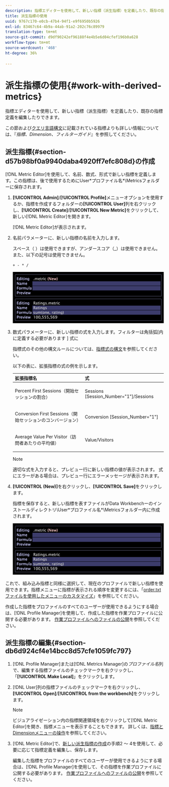```yaml
---
description: 指標エディターを使用して、新しい指標（派生指標）を定義したり、既存の指標定義を編集したりできます。
title: 派生指標の使用
uuid: 9767c170-e0cb-47b4-94f1-e9f6950b5926
exl-id: 83467c64-4b9a-44ab-91a2-202c76c89979
translation-type: tm+mt
source-git-commit: d9df90242ef96188f4e4b5e6d04cfef196b0a628
workflow-type: tm+mt
source-wordcount: '468'
ht-degree: 36%

---
```


# 派生指標の使用{#work-with-derived-metrics}

指標エディターを使用して、新しい指標（派生指標）を定義したり、既存の指標定義を編集したりできます。

この節および[クエリ言語構文](../../../../home/c-get-started/c-qry-lang-syntx/c-qry-lang-syntx.md#concept-15d1d3f5164a47d49468c5acb7299d9f)に記載されている指標よりも詳しい情報については、『*指標、Dimension、フィルターガイド*』を参照してください。

## 派生指標{#section-d57b98bf0a9940daba4920ff7efc808d}の作成

[!DNL Metric Editor]を使用して、名前、数式、形式で新しい指標を定義します。この指標は、後で使用するためにUser\*プロファイル名*\Metricsフォルダーに保存されます。

1. **[!UICONTROL Admin]**/**[!UICONTROL Profile]**&#x200B;メニューオプションを使用するか、指標を作成するフォルダーの&#x200B;**[!UICONTROL User]**&#x200B;列を右クリックし、**[!UICONTROL Create]**/**[!UICONTROL New Metric]**&#x200B;をクリックして、新しい[!DNL Metric Editor]を開きます。

   [!DNL Metric Editor]が表示されます。

1. 名前パラメーターに、新しい指標の名前を入力します。

   スペース（ ）は使用できますが、アンダースコア（_）は使用できません。また、以下の記号は使用できません。

   `+ - * /`

   ![](assets/vis_MetricEditor_NewAndEditing.png)

1. 数式パラメーターに、新しい指標の式を入力します。フィルターは角括弧[内に定義する必要があります ] 式に

   指標式のその他の構文ルールについては、[指標式の構文](../../../../home/c-get-started/c-qry-lang-syntx/c-syntx-mtrc-exp.md#concept-bbf440a0307549e088df491b51b51d66)を参照してください。

   以下の表に、拡張指標の式の例を示します。

   <table id="table_ED77997FC08F492490DCAC3C4153781C"> 
   <thead> 
   <tr> 
      <th colname="col1" class="entry"> 拡張指標名 </th> 
      <th colname="col2" class="entry"> 式 </th> 
   </tr>
   </thead>
   <tbody> 
   <tr> 
      <td colname="col1"> <p>Percent First Sessions（開始セッションの割合） </p> </td> 
      <td colname="col2"> <p><span class="filepath"> Sessions [Session_Number="1"]/Sessions</span> </p> </td> 
   </tr> 
   <tr> 
      <td colname="col1"> <p>Conversion First Sessions（開始セッションのコンバージョン） </p> </td> 
      <td colname="col2"> <p><span class="filepath"> Conversion [Session_Number="1"]</span> </p> </td> 
   </tr> 
   <tr> 
      <td colname="col1"> <p>Average Value Per Visitor（訪問者あたりの平均値） </p> </td> 
      <td colname="col2"> <p><span class="filepath"> Value/Visitors</span> </p> </td> 
   </tr> 
   </tbody> 
   </table>

   >[!NOTE]
   >
   >適切な式を入力すると、プレビュー行に新しい指標の値が表示されます。 式にエラーがある場合は、プレビュー行にエラーメッセージが表示されます。

1. **[!UICONTROL (New)]**&#x200B;を右クリックし、**[!UICONTROL Save]**&#x200B;をクリックします。

   指標を保存すると、新しい指標を表すファイルがData Workbenchーのインストールディレクトリ\User\*プロファイル名*\Metricsフォルダー内に作成されます。

   ![](assets/vis_MetricEditor_NewAndEditing.png)

これで、組み込み指標と同様に選択して、現在のプロファイルで新しい指標を使用できます。指標メニューに指標が表示される順序を変更するには、「[order.txt ファイルを使用したメニューのカスタマイズ](../../../../home/c-get-started/c-intf-anlys-ftrs/c-ctm-menus/t-cstm-menus-ordr-files.md#task-a391800a8dd444deb3e1516d5189f999)」を参照してください。

作成した指標をプロファイルのすべてのユーザーが使用できるようにする場合は、[!DNL Profile Manager]を使用して、作成した指標を作業プロファイルに公開する必要があります。 [作業プロファイルへのファイルの公開](../../../../home/c-get-started/c-admin-intrf/c-prof-mgr/t-pub-files-wkg-prof.md#task-a0106e010c834d16bd60eef4721b6af9)を参照してください。

## 派生指標の編集{#section-db6d924cf4e14bcc8d57cfe1059fc797}

1. [!DNL Profile Manager]または[!DNL Metrics Manager]の&#x200B;*プロファイル名*&#x200B;列で、編集する指標ファイルのチェックマークを右クリックし、「**[!UICONTROL Make Local]**」をクリックします。
1. [!DNL User]列の指標ファイルのチェックマークを右クリックし、**[!UICONTROL Open]**/**[!UICONTROL from the workbench]**&#x200B;をクリックします。

   >[!NOTE]
   >
   >ビジュアライゼーション内の指標関連領域を右クリックして[!DNL Metric Editor]を開き、指標メニューを表示することもできます。 詳しくは、[指標とDimensionメニューの操作](../../../../home/c-get-started/c-vis/c-met-dim-menus.md#concept-50f07ae47c3e4f94ad7d3d7f8293ccac)を参照してください。

1. [!DNL Metric Editor]で、[新しい派生指標の作成](../../../../home/c-get-started/c-admin-intrf/c-prof-mgr/c-drvd-mtrcs.md#section-d57b98bf0a9940daba4920ff7efc808d)の手順2 ～ 4を使用して、必要に応じて指標定義を編集し、保存します。

   編集した指標をプロファイルのすべてのユーザーが使用できるようにする場合は、[!DNL Profile Manager]を使用して、その指標を作業プロファイルに公開する必要があります。 [作業プロファイルへのファイルの公開](../../../../home/c-get-started/c-admin-intrf/c-prof-mgr/t-pub-files-wkg-prof.md#task-a0106e010c834d16bd60eef4721b6af9)を参照してください。
